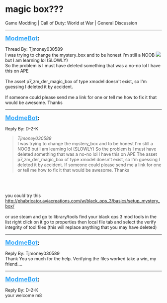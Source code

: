 # magic box???
Game Modding | Call of Duty: World at War | General Discussion

---
<strong style="font-size: 1.4em;"><span style="text-decoration: underline;text-decoration-color: #34a7f9;"><span style="color:#34a7f9;">ModmeBot</span></span>:</strong>

<p>Thread By: Tjmoney030589<br />I was trying to change the mystery_box and to be honest I&#39;m still a NOOB <img style="max-width: 500px;" src="http://modme.co/emoticons/sad.png"> but I am learning lol (SLOWLY) <br />So the problem is I must have deleted something that was a no-no lol I have this on APE<br /> <br />The asset p7_zm_der_magic_box of type xmodel doesn&#39;t exist, so I&#39;m guessing I deleted it by accident.<br /> <br />If someone could please send me a link for one or tell me how to fix it that would be awesome. Thanks</p>

---
<strong style="font-size: 1.4em;"><span style="text-decoration: underline;text-decoration-color: #34a7f9;"><span style="color:#34a7f9;">ModmeBot</span></span>:</strong>

<p>Reply By: D-2-K<br /><blockquote><em>Tjmoney030589</em><br />I was trying to change the mystery_box and to be honest I&#39;m still a NOOB  but I am learning lol (SLOWLY)  So the problem is I must have deleted something that was a no-no lol I have this on APE   The asset p7_zm_der_magic_box of type xmodel doesn&#39;t exist, so I&#39;m guessing I deleted it by accident.   If someone could please send me a link for one or tell me how to fix it that would be awesome. Thanks</blockquote><br /> <br /> <br />you could try this <a href="http://phabricator.aviacreations.com/w/black_ops_3/basics/setup_mystery_box/">http://phabricator.aviacreations.com/w/black_ops_3/basics/setup_mystery_box/</a><br /> <br />or use steam and go to library/tools find your black ops 3 mod tools in the list right click on it go to properties then local file tab and select the verify integrity of tool files (this will replace anything that you may have deleted)</p>

---
<strong style="font-size: 1.4em;"><span style="text-decoration: underline;text-decoration-color: #34a7f9;"><span style="color:#34a7f9;">ModmeBot</span></span>:</strong>

<p>Reply By: Tjmoney030589<br />Thank You so much for the help. Verifying the files worked take a win, my friend....</p>

---
<strong style="font-size: 1.4em;"><span style="text-decoration: underline;text-decoration-color: #34a7f9;"><span style="color:#34a7f9;">ModmeBot</span></span>:</strong>

<p>Reply By: D-2-K<br />your welcome m8</p>
